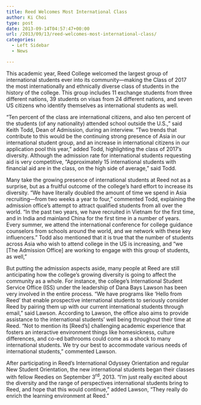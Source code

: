 ```yaml
---
title: Reed Welcomes Most International Class
author: Ki Choi
type: post
date: 2013-09-14T04:57:47+00:00
url: /2013/09/13/reed-welcomes-most-international-class/
categories:
  - Left Sidebar
  - News

---
```

This academic year, Reed College welcomed the largest group of international students ever into its community—making the Class of 2017 the most internationally and ethnically diverse class of students in the history of the college. This group includes 11 exchange students from three different nations, 39 students on visas from 24 different nations, and seven US citizens who identify themselves as international students as well.

“Ten percent of the class are international citizens, and also ten percent of the students (of any nationality) attended school outside the U.S.,” said Keith Todd, Dean of Admission, during an interview. “Two trends that contribute to this would be the continuing strong presence of Asia in our international student group, and an increase in international citizens in our application pool this year,” added Todd, highlighting the class of 2017’s diversity. Although the admission rate for international students requesting aid is very competitive, “Approximately 15 international students with financial aid are in the class, on the high side of average,” said Todd.

Many take the growing presence of international students at Reed not as a surprise, but as a fruitful outcome of the college’s hard effort to increase its diversity. “We have literally doubled the amount of time we spend in Asia recruiting—from two weeks a year to four,” commented Todd, explaining the admission office’s attempt to attract qualified students from all over the world. “In the past two years, we have recruited in Vietnam for the first time, and in India and mainland China for the first time in a number of years. Every summer, we attend the international conference for college guidance counselors from schools around the world, and we network with these key influencers.” Todd also mentioned that it is true that the number of students across Asia who wish to attend college in the US is increasing, and “we [The Admission Office] are working to engage with this group of students, as well,”

But putting the admission aspects aside, many people at Reed are still anticipating how the college’s growing diversity is going to affect the community as a whole. For instance, the college’s International Student Service Office (ISS) under the leadership of Dana Bays Lawson has been very involved in the entire process. “We have programs like ‘Hello from Reed’ that enable prospective international students to seriously consider Reed by pairing them up with our current international students through email,” said Lawson. According to Lawson, the office also aims to provide assistance to the international students’ well being throughout their time at Reed. “Not to mention its [Reed’s] challenging academic experience that fosters an interactive environment things like homesickness, culture differences, and co-ed bathrooms could come as a shock to many international students. We try our best to accommodate various needs of international students,” commented Lawson.

After participating in Reed’s International Odyssey Orientation and regular New Student Orientation, the new international students began their classes with fellow Reedies on September 3<sup>rd</sup>, 2013. “I’m just really excited about the diversity and the range of perspectives international students bring to Reed, and hope that this would continue,” added Lawson, “They really do enrich the learning environment at Reed.”